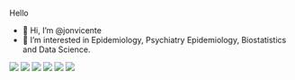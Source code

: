 Hello

- 👋 Hi, I’m @jonvicente
- 👀 I’m interested in Epidemiology, Psychiatry Epidemiology, Biostatistics and Data Science. 


<div> 
  <a href="https://usp-br.academia.edu/JonathanVicente" target="_blank"><img src="https://img.shields.io/badge/Academia-fff?style=for-the-badge&logo=academia&logoColor=black" target="_blank"></a>
  <a href="https://instagram.com/jonathanvicentt" target="_blank"><img src="https://img.shields.io/badge/-Instagram-%23E4405F?style=for-the-badge&logo=instagram&logoColor=white" target="_blank"></a>
 	<a href="https://jonvicente.github.io/" target="_blank"><img src="https://img.shields.io/badge/GitHub-100000?style=for-the-badge&logo=github&logoColor=white" target="_blank"></a>
 <a href="https://linktr.ee/jonathanvicente" target="_blank"><img src="https://img.shields.io/badge/linktree-39E09B?style=for-the-badge&logo=linktree&logoColor=white" target="_blank"></a> 
  <a href = "mailto:jonathanvice@gmail.com"><img src="https://img.shields.io/badge/-Gmail-%23333?style=for-the-badge&logo=gmail&logoColor=white" target="_blank"></a>
  <a href="https://www.linkedin.com/in/jonathanvicentt" target="_blank"><img src="https://img.shields.io/badge/-LinkedIn-%230077B5?style=for-the-badge&logo=linkedin&logoColor=white" target="_blank"></a> 
 
